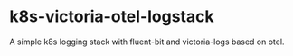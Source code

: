 # k8s-victoria-otel-logstack
A simple k8s logging stack with fluent-bit and victoria-logs based on otel. 
